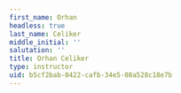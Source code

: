 ```yaml
---
first_name: Orhan
headless: true
last_name: Celiker
middle_initial: ''
salutation: ''
title: Orhan Celiker
type: instructor
uid: b5cf2bab-0422-cafb-34e5-08a528c18e7b
---
```

